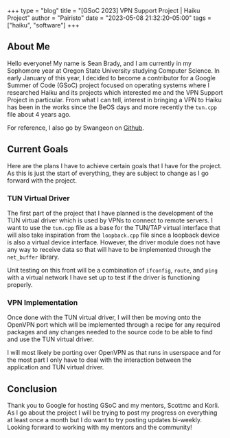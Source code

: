 +++
type = "blog"
title = "[GSoC 2023] VPN Support Project | Haiku Project"
author = "Pairisto"
date = "2023-05-08 21:32:20-05:00"
tags = ["haiku", "software"]
+++

## About Me
Hello everyone! My name is Sean Brady, and I am currently in my Sophomore year at Oregon State University studying Computer Science. In early January of this year, I decided to become a contributor for a Google Summer of Code (GSoC) project focused on operating systems where I researched Haiku and its projects which interested me and the VPN Support Project in particular. From what I can tell, interest in bringing a VPN to Haiku has been in the works since the BeOS days and more recently the `tun.cpp` file about 4 years ago.

For reference, I also go by Swangeon on [Github](https://github.com/Swangeon).

## Current Goals
Here are the plans I have to achieve certain goals that I have for the project. As this is just the start of everything, they are subject to change as I go forward with the project.

### TUN Virtual Driver
The first part of the project that I have planned is the development of the TUN virtual driver which is used by VPNs to connect to remote servers. I want to use the `tun.cpp` file as a base for the TUN/TAP virtual interface that will also take inspiration from the `loopback.cpp` file since a loopback device is also a virtual device interface. However, the driver module does not have any way to receive data so that will have to be implemented through the `net_buffer` library.

Unit testing on this front will be a combination of `ifconfig`, `route`, and `ping` with a virtual network I have set up to test if the driver is functioning properly.

### VPN Implementation
Once done with the TUN virtual driver, I will then be moving onto the OpenVPN port which will be implemented through a recipe for any required packages and any changes needed to the source code to be able to find and use the TUN virtual driver.

I will most likely be porting over OpenVPN as that runs in userspace and for the most part I only have to deal with the interaction between the application and TUN virtual driver.

## Conclusion
Thank you to Google for hosting GSoC and my mentors, Scottmc and Korli. As I go about the project I will be trying to post my progress on everything at least once a month but I do want to try posting updates bi-weekly. Looking forward to working with my mentors and the community!

